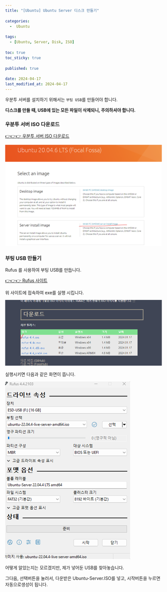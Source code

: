 ```yaml
---
title: "[Ubuntu] Ubuntu Server 디스크 만들기"

categories:
  -  Ubuntu
  
tags:
  - [Ubuntu, Server, Disk, ISO]

toc: true
toc_sticky: true

published: true

date: 2024-04-17
last_modified_at: 2024-04-17
---
```


우분투 서버를 설치하기 위해서는 `부팅 USB`를 만들어야 합니다.

**디스크를 만들 때, USB에 있는 모든 파일이 삭제되니, 주의하셔야 합니다.**

### 우분투 서버 ISO 다운로드

[👉👉👉 우분투 서버 ISO 다운로드 ](https://releases.ubuntu.com/focal/)

![우분투 서버 다운로드](/images/Pasted%20image%2020240417133123.png)



### 부팅 USB 만들기

Rufus 를 사용하여 부팅 USB를 만듭니다.

[👉👉👉 Rufus 사이트](https://rufus.ie/ko/)

위 사이트에 접속하여 exe를 실행 시킵니다.

![Rufus.exe](/images/Pasted%20image%2020240417134536.png)

실행시키면 다음과 같은 화면이 뜹니다.

![Rufus](/images/Pasted%20image%2020240417134610.png)

어떻게 알았는지는 모르겠지만, 제가 넣어둔 USB를 찾아놓습니다.

그다음, 선택버튼을 눌러서, 다운받은 Ubuntu-Server.ISO를 넣고, 시작버튼을 누르면 자동으로생성이 됩니다.

